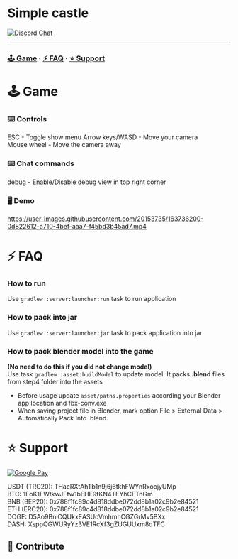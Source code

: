 Simple castle
=====
[![Discord Chat](https://img.shields.io/discord/976981768387309638?logo=discord&style=flat-square)](https://discord.gg/4B9Gg5eUU9)

-----
### [:joystick: Game](#Game) · [:zap: FAQ](#FAQ) · [:star: Support](#Support)


:joystick: Game
======
### :keyboard: Controls
ESC - Toggle show menu
Arrow keys/WASD - Move your camera  
Mouse wheel - Move the camera away

### :keyboard: Chat commands
debug - Enable/Disable debug view in top right corner  

### :desktop_computer: Demo
https://user-images.githubusercontent.com/20153735/163736200-0d822612-a710-4bef-aaa7-f45bd3b45ad7.mp4

:zap: FAQ
=====
### How to run
Use `gradlew :server:launcher:run` task to run application

### How to pack into jar
Use `gradlew :server:launcher:jar` task to pack application into jar

### How to pack blender model into the game
**(No need to do this if you did not change model)**  
Use task `gradlew :asset:buildModel` to update model. It packs **.blend** files from step4 folder into the assets  
* Before usage update `asset/paths.properties` according your Blender app location and fbx-conv.exe  
* When saving project file in Blender, mark option File > External Data > Automatically Pack Into .blend.

:star: Support
======
[![Google Pay](https://img.shields.io/badge/G%20pay-2875E3?logo=googlepay&style=flat-square)](https://send.monobank.ua/jar/8DWtnAx9m8)

USDT (TRC20): THacRXtAhTb1n9j6j6tkhFWYnRxoojyUMp  
BTC: 1EoK1EWtkwJFfw1bEHF9fKN4TEYhCFTnGm  
BNB (BEP20): 0x788f1fc89c4d818ddbe072dd8b1a02c9b2e84521  
ETH (ERC20): 0x788f1fc89c4d818ddbe072dd8b1a02c9b2e84521  
DOGE: D5Ao9BniCQUkxEASUoVmhmhCGZGrMv5BXx  
DASH: XsppQGWURyYz3VE1RcXf3gZUGUUxm8dTFC

## :handshake: Contribute